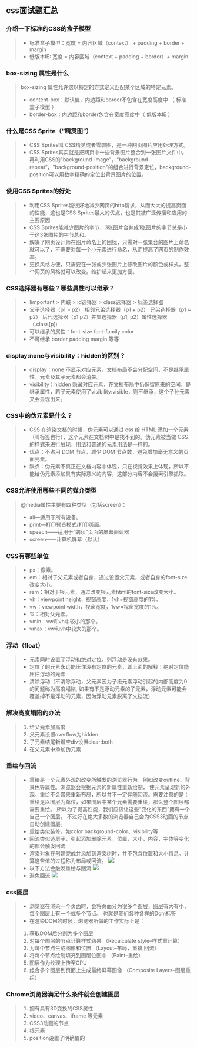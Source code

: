 ## css面试题汇总

### 介绍一下标准的CSS的盒子模型
>- 标准盒子模型：宽度 = 内容区域（context） + padding + border + margin
>- 低版本IE: 宽度 = 内容区域（context + padding + border）+ margin

### box-sizing 属性是什么
> box-sizing 属性允许您以特定的方式定义匹配某个区域的特定元素。
> - content-box：默认值，内边距和border不包含在宽度高度中 （ 标准盒子模型 ）
> - border-box：内边距和border包含在宽度高度中（ 低版本IE ）

### 什么是CSS Sprite（“精灵图”）
> - CSS Sprites叫 CSS精灵或者雪碧图，是一种网页图片应用处理方式。
> - CSS Sprites其实就是把网页中一些背景图片整合到一张图片文件中。
>   再利用CSS的"background-image"，“background-repeat”，"background-position"的组合进行背景定位，background-position可以用数字精确的定位出背景图片的位置。

### 使用CSS Sprites的好处
> - 利用CSS Sprites能很好地减少网页的http请求，从而大大的提高页面的性能，这也是CSS Sprites最大的优点，也是其被广泛传播和应用的主要原因
> - CSS Sprites能减少图片的字节，3张图片合并成1张图片的字节总是小于这3张图片的字节总和。
> - 解决了网页设计师在图片命名上的困扰，只需对一张集合的图片上命名就可以了，不需要对每一个小元素进行命名，从而提高了网页的制作效率。
> - 更换风格方便，只需要在一张或少张图片上修改图片的颜色或样式，整个网页的风格就可以改变。维护起来更加方便。

### CSS选择器有哪些？哪些属性可以继承？
> - !important > 内联 > id选择器 > class选择器 > 标签选择器
> - 父子选择器（p1 > p2） 相邻兄弟选择器（p1 + p2） 兄弟选择器（p1 ~ p2） 后代选择器（p1 p2）并集选择器（p1, p2）属性选择器 （.class[p])
> - 可以继承的属性：font-size font-family color
> - 不可继承 border padding margin 等等

### display:none与visibility：hidden的区别？
> - display：none 不显示对应元素，文档布局不会分配空间，不是继承属性，元素及其子元素都会消失。
> - visibility：hidden 隐藏对应元素，在文档布局中仍保留原来的空间，是继承属性，若子元素使用了visibility:visible，则不继承，这个子孙元素又会显现出来。

### CSS中的伪元素是什么？
> - CSS 在渲染文档的时候，伪元素可以通过 css 给 HTML 添加一个元素（叫标签也行），这个元素在文档树中是找不到的。伪元素被当做 CSS 的样式来进行展现，用法和普通的元素用法是一样的。
> - 优点：不占用 DOM 节点，减少 DOM 节点数，避免增加毫无意义的页面元素。
> - 缺点：伪元素不真正在文档内容中体现，只在视觉效果上体现，所以不能给伪元素添加具有实际意义的内容，这部分内容不会搜索引擎抓取。

### CSS允许使用哪些不同的媒介类型
> @media属性主要有四种类型（包括screen）：
> - all—适用于所有设备。
> - print—打印预览模式/打印页面。
> - speech——适用于“朗读”页面的屏幕阅读器
> - screen——计算机屏幕（默认）

###  CSS有哪些单位
> - px：像素。
> - em：相对于父元素或者自身，通过设置父元素，或者自身的font-size改变大小。
> - rem：相对于根元素，通过改变根元素html的font-size改变大小。
> - vh：viewpoint height，视窗高度，1vh=视窗高度的1%。
> - vw：viewpoint width，视窗宽度，1vw=视窗宽度的1%。
> - %：相对父元素。
> - vmin：vw和vh中较小的那个。
> - vmax：vw和vh中较大的那个。

###  浮动（float）
> - 元素同时设置了浮动和绝对定位，则浮动是没有效果。
> - 定位了的元素永远能压住没有定位的元素，即上面的解释：绝对定位能压住浮动的元素
> - 清除浮动（不清除浮动，父元素因为子级元素浮动引起的内部高度为0的问题称为高度塌陷, 如果有不是浮动元素的子元素，浮动元素可能会覆盖掉不是浮动的元素，因为浮动元素脱离了文档流）

### 解决高度塌陷的办法
> 1. 给父元素加高度
> 2. 父元素设置overflow为hidden
> 3. 子元素结尾新增空div设置clear:both
> 4. 在父元素中添加伪元素

### 重绘与回流
> - 重绘是一个元素外观的改变所触发的浏览器行为，例如改变outline、背景色等属性。浏览器会根据元素的新属性重新绘制，
    使元素呈现新的外观。重绘不会带来重新布局，所以并不一定伴随回流。需要注意的是：重绘是以图层为单位，如果图层中某个元素需要重绘，那么整个图层都需要重绘。
    所以为了提高性能，我们应该让这些“变化的东西”拥有一个自己一个图层，
    不过好在绝大多数的浏览器自己会为CSS3动画的节点自动创建图层。
> - 重绘类似装修，如color background-color、visibility等
> - 回流类似造房子，引起添加删除元素，位置，大小，内容，字体等变化的都会触发回流
> - 渲染对象在创建完成并添加到渲染树时，并不包含位置和大小信息。计算这些值的过程称为布局或回流。
![](img/重绘与回流.png)
> - 以下方法会触发重绘与回流
![](img/ch_hl.png)
> - 避免回流
![](img/yh.png)

### css图层
> - 浏览器在渲染一个页面时，会将页面分为很多个图层，图层有大有小，每个图层上有一个或多个节点。
    也就是我们各种各样的Dom标签
> - 在渲染DOM的时候，浏览器所做的工作实际上是：
> 1. 获取DOM后分割为多个图层
> 2. 对每个图层的节点计算样式结果 （Recalculate style–样式重计算）
> 3. 为每个节点生成图形和位置 （Layout–布局，重排,回流）
> 4. 将每个节点绘制填充到图层位图中 （Paint–重绘）
> 5. 图层作为纹理上传至GPU
> 6. 组合多个图层到页面上生成最终屏幕图像 （Composite Layers–图层重组）

### Chrome浏览器满足什么条件就会创建图层
> 1. 拥有具有3D变换的CSS属性
> 2. video、canvas、iframe 等元素
> 3. CSS3动画的节点
> 4. 根元素
> 5. position设置了明确值的
